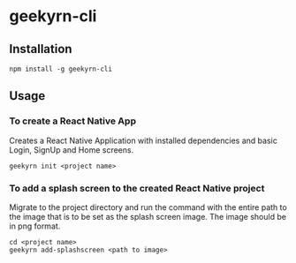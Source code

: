 # geekyrn-cli

## Installation

```
npm install -g geekyrn-cli
```

## Usage

### To create a React Native App

Creates a React Native Application with installed dependencies and basic Login, SignUp and Home screens.

```
geekyrn init <project name>
```

### To add a splash screen to the created React Native project

Migrate to the project directory and run the command with the entire path to the image that is to be set as the splash screen image. The image should be in png format. 

```
cd <project name>
geekyrn add-splashscreen <path to image>
```
